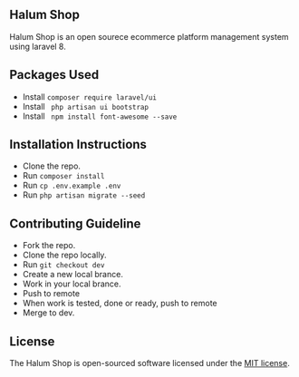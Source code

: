 ## Halum Shop

Halum Shop is an open sourece ecommerce platform management system using laravel 8.

## Packages Used

-   Install `composer require laravel/ui`
-   Install ` php artisan ui bootstrap`
-   Install ` npm install font-awesome --save`

## Installation Instructions

-   Clone the repo.
-   Run `composer install`
-   Run `cp .env.example .env`
-   Run `php artisan migrate --seed`

## Contributing Guideline

-   Fork the repo.
-   Clone the repo locally.
-   Run `git checkout dev`
-   Create a new local brance.
-   Work in your local brance.
-   Push to remote
-   When work is tested, done or ready, push to remote
-   Merge to dev.

## License

The Halum Shop is open-sourced software licensed under the [MIT license](https://opensource.org/licenses/MIT).
